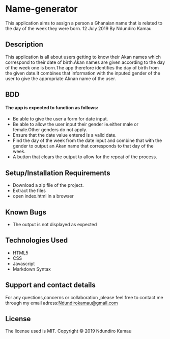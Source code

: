# Name-generator
This application aims to assign a person a Ghanaian name that is related to the day of the week they were born. 12 July 2019
By Ndundiro Kamau
## Description
This application is all about users getting to know their  Akan names which correspond to their date of birth.Akan names are given according to the day of the week one is born.The app therefore identifies the day of birth from the given date.It combines that information with the inputed gender of the user to give the appropriate Aknan name of the user.
## BDD 
#### The app is expected to function as follows:
* Be able to give the user a form for date input.
* Be able to allow the user input their gender ie.either male or female.Other genders do not apply.
* Ensure that the date value entered is a valid date.
* Find the day of the week from the date input and combine that with the gender to output an Akan name that corresponds to that  day of the week.
* A  button that clears the output to allow for the repeat of the process.

## Setup/Installation Requirements
* Download a zip file of the project.
* Extract the files 
* open index.html in a browser



## Known Bugs
* The output is not displayed as expected

## Technologies Used
* HTML5 
* CSS
* Javascript
* Markdown Syntax

## Support and contact details
For any questions,concerns or collaboration ,please feel free to contact me through my email adress:Ndundirokamau@gmail.com

## License
The license used is MIT. Copyright &copy; 2019 Ndundiro Kamau

